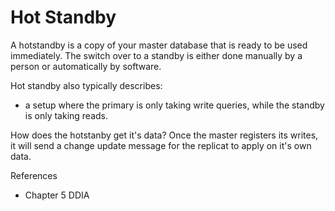 # Hot Standby
A hotstandby is a copy of your master database that is ready to be used immediately.
The switch over to a standby is either done manually by a person or automatically by software.

Hot standby also typically describes:
- a setup where the primary is only taking write queries, while the standby is only taking reads.

How does the hotstanby get it's data?
Once the master registers its writes, it will send a change update message for the replicat to apply on it's own data.

References
- Chapter 5 DDIA
